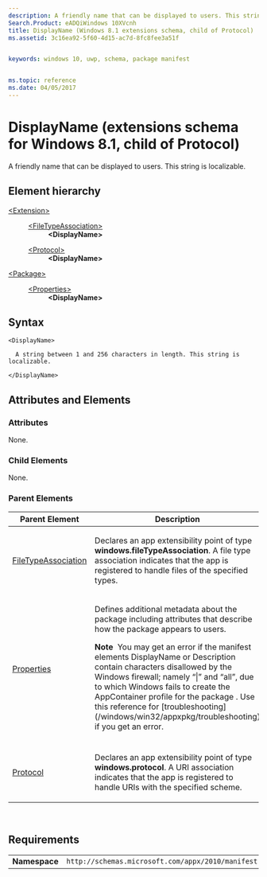 ```yaml
---
description: A friendly name that can be displayed to users. This string is localizable.
Search.Product: eADQiWindows 10XVcnh
title: DisplayName (Windows 8.1 extensions schema, child of Protocol)
ms.assetid: 3c16ea92-5f60-4d15-ac7d-8fc8fee3a51f


keywords: windows 10, uwp, schema, package manifest


ms.topic: reference
ms.date: 04/05/2017
---
```


# DisplayName (extensions schema for Windows 8.1, child of Protocol)




A friendly name that can be displayed to users. This string is localizable. 

## Element hierarchy

<dl>
<dt><a href="element-extension.md">&lt;Extension&gt;</a></dt>
<dd>
<dl>
<dt><a href="element-filetypeassociation.md">&lt;FileTypeAssociation&gt;</a></dt>
<dd><b>&lt;DisplayName&gt;</b></dd>
</dl>
<dl>
<dt><a href="element-protocol.md">&lt;Protocol&gt;</a></dt>
<dd><b>&lt;DisplayName&gt;</b></dd>
</dl>
</dd>
</dl>
<dl>
<dt><a href="element-package.md">&lt;Package&gt;</a></dt>
<dd>
<dl>
<dt><a href="element-properties.md">&lt;Properties&gt;</a></dt>
<dd><b>&lt;DisplayName&gt;</b></dd>
</dl>
</dd>
</dl>

## Syntax

``` syntax
<DisplayName>

  A string between 1 and 256 characters in length. This string is localizable. 

</DisplayName>
```

## Attributes and Elements


### Attributes

None.

### Child Elements

None.

### Parent Elements

<table>
<colgroup>
<col width="50%" />
<col width="50%" />
</colgroup>
<thead>
<tr class="header">
<th>Parent Element</th>
<th>Description</th>
</tr>
</thead>
<tbody>
<tr class="odd">
<td><a href="element-filetypeassociation.md">FileTypeAssociation</a> </td>
<td><p>Declares an app extensibility point of type <strong>windows.fileTypeAssociation</strong>. A file type association indicates that the app is registered to handle files of the specified types.</p></td>
</tr>
<tr class="even">
<td><a href="element-properties.md">Properties</a> </td>
<td><p>Defines additional metadata about the package including attributes that describe how the package appears to users.</p>
<div class="alert">
<strong>Note</strong>  You may get an error if the manifest elements DisplayName or Description contain characters disallowed by the Windows firewall; namely “|” and “all”, due to which Windows fails to create the AppContainer profile for the package . Use this reference for [troubleshooting](/windows/win32/appxpkg/troubleshooting) if you get an error.
</div>
<div>
 
</div></td>
</tr>
<tr class="odd">
<td><a href="element-protocol.md">Protocol</a> </td>
<td><p>Declares an app extensibility point of type <strong>windows.protocol</strong>. A URI association indicates that the app is registered to handle URIs with the specified scheme.</p></td>
</tr>
</tbody>
</table>

 

## Requirements

|               |                                                             |
|---------------|-------------------------------------------------------------|
| **Namespace** | `http://schemas.microsoft.com/appx/2010/manifest` |

 

 
